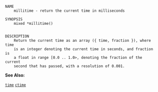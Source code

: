 
```
NAME
	millitime - return the current time in milliseconds

SYNOPSIS
	mixed *millitime()


DESCRIPTION
	Return the current time as an array ({ time, fraction }), where time
	is an integer denoting the current time in seconds, and fraction is
	a float in range [0.0 .. 1.0>, denoting the fraction of the current
	second that has passed, with a resolution of 0.001.

```

**See Also:**

 [`time`](./time.md)
 [`ctime`](./ctime.md)
